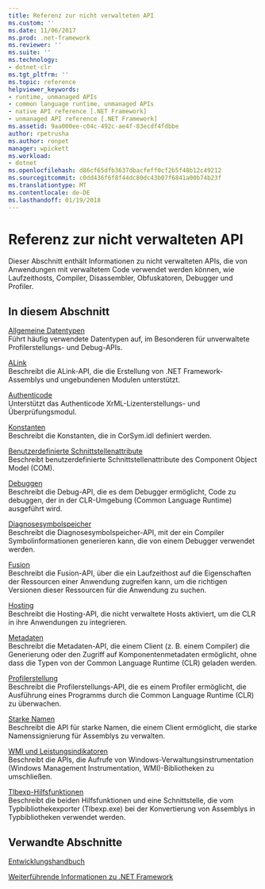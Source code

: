 ```yaml
---
title: Referenz zur nicht verwalteten API
ms.custom: ''
ms.date: 11/06/2017
ms.prod: .net-framework
ms.reviewer: ''
ms.suite: ''
ms.technology:
- dotnet-clr
ms.tgt_pltfrm: ''
ms.topic: reference
helpviewer_keywords:
- runtime, unmanaged APIs
- common language runtime, unmanaged APIs
- native API reference [.NET Framework]
- unmanaged API reference [.NET Framework]
ms.assetid: 9aa000ee-c04c-492c-ae4f-83ecdf4fdbbe
author: rpetrusha
ms.author: ronpet
manager: wpickett
ms.workload:
- dotnet
ms.openlocfilehash: d86cf65dfb3637dbacfeff0cf2b5f48b12c49212
ms.sourcegitcommit: c0dd436f6f8f44dc80dc43b07f6841a00b74b23f
ms.translationtype: MT
ms.contentlocale: de-DE
ms.lasthandoff: 01/19/2018
---
```

# <a name="unmanaged-api-reference"></a>Referenz zur nicht verwalteten API
Dieser Abschnitt enthält Informationen zu nicht verwalteten APIs, die von Anwendungen mit verwaltetem Code verwendet werden können, wie Laufzeithosts, Compiler, Disassembler, Obfuskatoren, Debugger und Profiler.  
  
## <a name="in-this-section"></a>In diesem Abschnitt  
 [Allgemeine Datentypen](../../../docs/framework/unmanaged-api/common-data-types-unmanaged-api-reference.md)  
 Führt häufig verwendete Datentypen auf, im Besonderen für unverwaltete Profilerstellungs- und Debug-APIs.  
  
 [ALink](../../../docs/framework/unmanaged-api/alink/index.md)  
 Beschreibt die ALink-API, die die Erstellung von .NET Framework-Assemblys und ungebundenen Modulen unterstützt.  
  
 [Authenticode](../../../docs/framework/unmanaged-api/authenticode/index.md)  
 Unterstützt das Authenticode XrML-Lizenterstellungs- und Überprüfungsmodul.  
  
 [Konstanten](../../../docs/framework/unmanaged-api/constants-unmanaged-api-reference.md)  
 Beschreibt die Konstanten, die in CorSym.idl definiert werden.  
  
 [Benutzerdefinierte Schnittstellenattribute](http://msdn.microsoft.com/library/940952f9-46ad-4a1a-920f-118dc0bdcd9f)  
 Beschreibt benutzerdefinierte Schnittstellenattribute des Component Object Model (COM).  
  
 [Debuggen](../../../docs/framework/unmanaged-api/debugging/index.md)  
 Beschreibt die Debug-API, die es dem Debugger ermöglicht, Code zu debuggen, der in der CLR-Umgebung (Common Language Runtime) ausgeführt wird.  
  
 [Diagnosesymbolspeicher](../../../docs/framework/unmanaged-api/diagnostics/index.md)  
 Beschreibt die Diagnosesymbolspeicher-API, mit der ein Compiler Symbolinformationen generieren kann, die von einem Debugger verwendet werden.  
  
 [Fusion](../../../docs/framework/unmanaged-api/fusion/index.md)  
 Beschreibt die Fusion-API, über die ein Laufzeithost auf die Eigenschaften der Ressourcen einer Anwendung zugreifen kann, um die richtigen Versionen dieser Ressourcen für die Anwendung zu suchen.  
  
 [Hosting](../../../docs/framework/unmanaged-api/hosting/index.md)  
 Beschreibt die Hosting-API, die nicht verwaltete Hosts aktiviert, um die CLR in ihre Anwendungen zu integrieren.  
  
 [Metadaten](../../../docs/framework/unmanaged-api/metadata/index.md)  
 Beschreibt die Metadaten-API, die einem Client (z. B. einem Compiler) die Generierung oder den Zugriff auf Komponentenmetadaten ermöglicht, ohne dass die Typen von der Common Language Runtime (CLR) geladen werden.  
  
 [Profilerstellung](../../../docs/framework/unmanaged-api/profiling/index.md)  
 Beschreibt die Profilerstellungs-API, die es einem Profiler ermöglicht, die Ausführung eines Programms durch die Common Language Runtime (CLR) zu überwachen.  
  
 [Starke Namen](../../../docs/framework/unmanaged-api/strong-naming/index.md)  
 Beschreibt die API für starke Namen, die einem Client ermöglicht, die starke Namenssignierung für Assemblys zu verwalten.  

 [WMI und Leistungsindikatoren](wmi/index.md)  
 Beschreibt die APIs, die Aufrufe von Windows-Verwaltungsinstrumentation (Windows Management Instrumentation, WMI)-Bibliotheken zu umschließen.
  
 [Tlbexp-Hilfsfunktionen](../../../docs/framework/unmanaged-api/tlbexp/index.md)  
 Beschreibt die beiden Hilfsfunktionen und eine Schnittstelle, die vom Typbibliothekexporter (Tlbexp.exe) bei der Konvertierung von Assemblys in Typbibliotheken verwendet werden.  
  
## <a name="related-sections"></a>Verwandte Abschnitte  
 [Entwicklungshandbuch](../../../docs/framework/development-guide.md)  
  
 [Weiterführende Informationen zu .NET Framework](http://msdn.microsoft.com/library/faae8083-fecb-4514-b133-b0a5a32a7c3c)
